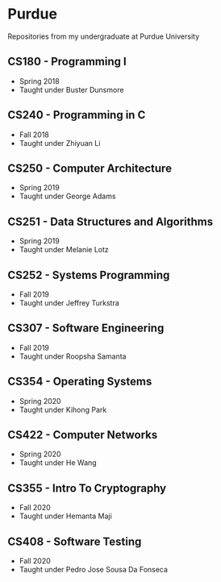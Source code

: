 # Purdue
Repositories from my undergraduate at Purdue University



## CS180 - Programming I
- Spring 2018
- Taught under Buster Dunsmore

## CS240 - Programming in C
- Fall 2018
- Taught under Zhiyuan Li

## CS250 - Computer Architecture
- Spring 2019
- Taught under George Adams

## CS251 - Data Structures and Algorithms
- Spring 2019
- Taught under Melanie Lotz

## CS252 - Systems Programming
- Fall 2019
- Taught under Jeffrey Turkstra

## CS307 - Software Engineering
- Fall 2019
- Taught under Roopsha Samanta

## CS354 - Operating Systems
- Spring 2020
- Taught under Kihong Park

## CS422 - Computer Networks
- Spring 2020
- Taught under He Wang

## CS355 - Intro To Cryptography
- Fall 2020
- Taught under Hemanta Maji

## CS408 - Software Testing
- Fall 2020
- Taught under Pedro Jose Sousa Da Fonseca
